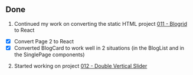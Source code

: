 ## Done
1. Continued my work on converting the static HTML project [011 - Blogrid](../Projects/011%20-%20Blogrid) to React
- [x] Convert Page 2 to React
- [x] Converted BlogCard to work well in 2 situations (in the BlogList and in the SinglePage components)
2. Started working on project [012 - Double Vertical Slider](../Projects/012%20-%20Double%20Vertical%20Slider)